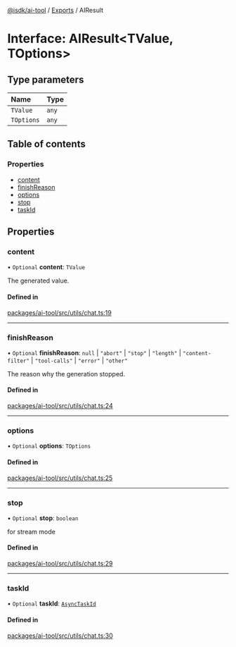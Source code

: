 [@isdk/ai-tool](../README.md) / [Exports](../modules.md) / AIResult

# Interface: AIResult\<TValue, TOptions\>

## Type parameters

| Name | Type |
| :------ | :------ |
| `TValue` | `any` |
| `TOptions` | `any` |

## Table of contents

### Properties

- [content](AIResult.md#content)
- [finishReason](AIResult.md#finishreason)
- [options](AIResult.md#options)
- [stop](AIResult.md#stop)
- [taskId](AIResult.md#taskid)

## Properties

### content

• `Optional` **content**: `TValue`

The generated value.

#### Defined in

[packages/ai-tool/src/utils/chat.ts:19](https://github.com/isdk/ai-tool.js/blob/262bec683a365fd77a8c1ea7cbf9a636e19c4ce2/src/utils/chat.ts#L19)

___

### finishReason

• `Optional` **finishReason**: ``null`` \| ``"abort"`` \| ``"stop"`` \| ``"length"`` \| ``"content-filter"`` \| ``"tool-calls"`` \| ``"error"`` \| ``"other"``

The reason why the generation stopped.

#### Defined in

[packages/ai-tool/src/utils/chat.ts:24](https://github.com/isdk/ai-tool.js/blob/262bec683a365fd77a8c1ea7cbf9a636e19c4ce2/src/utils/chat.ts#L24)

___

### options

• `Optional` **options**: `TOptions`

#### Defined in

[packages/ai-tool/src/utils/chat.ts:25](https://github.com/isdk/ai-tool.js/blob/262bec683a365fd77a8c1ea7cbf9a636e19c4ce2/src/utils/chat.ts#L25)

___

### stop

• `Optional` **stop**: `boolean`

for stream mode

#### Defined in

[packages/ai-tool/src/utils/chat.ts:29](https://github.com/isdk/ai-tool.js/blob/262bec683a365fd77a8c1ea7cbf9a636e19c4ce2/src/utils/chat.ts#L29)

___

### taskId

• `Optional` **taskId**: [`AsyncTaskId`](../modules.md#asynctaskid)

#### Defined in

[packages/ai-tool/src/utils/chat.ts:30](https://github.com/isdk/ai-tool.js/blob/262bec683a365fd77a8c1ea7cbf9a636e19c4ce2/src/utils/chat.ts#L30)
